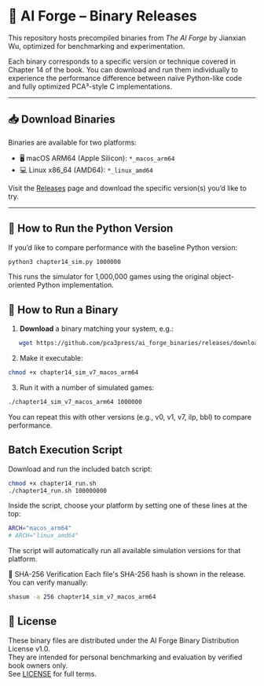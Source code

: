 # 🧠 AI Forge – Binary Releases

This repository hosts precompiled binaries from *The AI Forge* by Jianxian Wu, optimized for benchmarking and experimentation.

Each binary corresponds to a specific version or technique covered in Chapter 14 of the book. You can download and run them individually to experience the performance difference between naïve Python-like code and fully optimized PCA³-style C implementations.

---

## 📥 Download Binaries

Binaries are available for two platforms:

- 🖥 macOS ARM64 (Apple Silicon): `*_macos_arm64`
- 💻 Linux x86_64 (AMD64): `*_linux_amd64`

Visit the [Releases](https://github.com/pca3press/ai_forge_binaries/releases) page and download the specific version(s) you’d like to try.

---
## 🐍 How to Run the Python Version

If you’d like to compare performance with the baseline Python version:

```bash
python3 chapter14_sim.py 1000000
```
This runs the simulator for 1,000,000 games using the original object-oriented Python implementation.

## 🚀 How to Run a Binary

1. **Download** a binary matching your system, e.g.:

```bash
   wget https://github.com/pca3press/ai_forge_binaries/releases/download/CH14-v1.0/chapter14_sim_v7_macos_arm64
   ```
2. Make it executable:

```bash
chmod +x chapter14_sim_v7_macos_arm64
```

3. Run it with a number of simulated games:

```bash
./chapter14_sim_v7_macos_arm64 1000000
```

You can repeat this with other versions (e.g., v0, v1, v7, ilp, bbl) to compare performance.

 
## Batch Execution Script
Download and run the included batch script:
```bash
chmod +x chapter14_run.sh
./chapter14_run.sh 100000000
```

Inside the script, choose your platform by setting one of these lines at the top:

```bash
ARCH="macos_arm64"
# ARCH="linux_amd64"
```
The script will automatically run all available simulation versions for that platform.

🧪 SHA-256 Verification
Each file's SHA-256 hash is shown in the release. You can verify manually:

```bash
shasum -a 256 chapter14_sim_v7_macos_arm64
```


## 📜 License  
These binary files are distributed under the AI Forge Binary Distribution License v1.0.  
They are intended for personal benchmarking and evaluation by verified book owners only.  
See [LICENSE](./LICENSE) for full terms.


